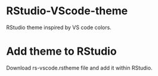 # RStudio-VScode-theme
RStudio theme inspired by VS code colors.

# Add theme to RStudio
Download rs-vscode.rstheme file and add it within RStudio.
